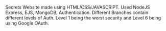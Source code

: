 Secrets Website made using HTML/CSS/JAVASCRIPT. Used NodeJS Express, EJS, MongoDB, Authentication.
Different Branches contain different levels of Auth. Level 1 being the worst security and Level 6 being using Google OAuth.
